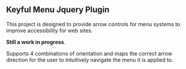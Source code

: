 ## Keyful Menu Jquery Plugin
This project is designed to provide arrow controls for menu systems to improve accessibility for web sites.

**Still a work in progress**. 

Supports 4 combinations of orientation and maps the correct arrow direction for the user to intuitively navigate the menu it is applied to.